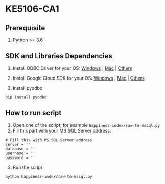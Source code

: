 # KE5106-CA1

## Prerequisite

1. Python >= 3.6

## SDK and Libraries Dependencies

1. Install ODBC Driver for your OS: [Windows](https://www.microsoft.com/en-us/sql-server/developer-get-started/python/windows/) | [Mac](https://www.microsoft.com/en-us/sql-server/developer-get-started/python/mac/) | [Others](https://docs.microsoft.com/en-us/sql/connect/python/python-driver-for-sql-server?view=sql-server-2017)

2. Install Google Cloud SDK for your OS: [Windows](https://cloud.google.com/sdk/docs/#windows) | [Mac](https://cloud.google.com/sdk/docs/#mac) | [Others](https://cloud.google.com/sdk/docs/)

3. Install pyodbc
```
pip install pyodbc
```

## How to run script

1. Open one of the script, for example `happiness-index/raw-to-mssql.py`
2. Fill this part with your MS SQL Server address:
```
# Fill this with MS SQL Server address
server = ''
database = ''
username = ''
password = ''
```
3. Run the script
```
python happiness-index/raw-to-mssql.py
```